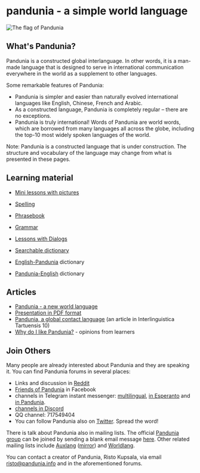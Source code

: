 pandunia - a simple world language
==================================

![](http://www.pandunia.info/bandera/bandera.png "The flag of Pandunia")

## What's Pandunia?

Pandunia is a constructed global interlanguage. In other words, it is a man-made language that is designed to serve in international communication everywhere in the world as a supplement to other languages.

Some remarkable features of Pandunia:

- Pandunia is simpler and easier than naturally evolved international languages like English, Chinese, French and Arabic.
- As a constructed language, Pandunia is completely regular – there are no exceptions.
- Pandunia is truly international! Words of Pandunia are world words, which are borrowed from many languages all across the globe, including the top-10 most widely spoken languages of the world.


Note: Pandunia is a constructed language that is under construction. The structure and vocabulary of the language may change from what is presented in these pages.


## Learning material

- [Mini lessons with pictures](http://www.pandunia.info/pandunia/mini_darse.html)
- [Spelling](abc.md)
- [Phrasebook](fraze.md)
- [Grammar](kanun.md)
- [Lessons with Dialogs](darse.md)

- [Searchable dictionary](tiddly.html)
- [English-Pandunia](english-pandunia.md) dictionary
- [Pandunia-English](pandunia-english.md) dictionary

## Articles

- [Pandunia - a new world language](dunia_baxe.md)
- [Presentation in PDF format](Pandunia-presentation.pdf)
- [Pandunia, a global contact language](http://www.pandunia.info/makala/Pandunia_in_Interlinguistica_Tartuensis_10.pdf) (an article in Interlinguistica Tartuensis 10)
- [Why do I like Pandunia?](http://www.pandunia.info/makala/Why_do_I_like_Pandunia.pdf) - opinions from learners

## Join Others

Many people are already interested about Pandunia and they are speaking it. You can find Pandunia forums in several places:

- Links and discussion in [Reddit](https://www.reddit.com/r/pandunia/)
- [Friends of Pandunia](http://www.facebook.com/groups/pandunia) in Facebook
- channels in Telegram instant messenger: [multilingual](https://t.me/joinchat/AAAAAEPVsifmS6xRLAlxVA), [in Esperanto](https://telegram.me/joinchat/APGe_EEjdrXFNPU02vKWSg) and [in Pandunia](https://t.me/joinchat/AAAAAENlKqzlMtGkrmf5rg).
- [channels in Discord](https://discord.gg/uk36mn8)
- QQ channel: 717549404
- You can follow Pandunia also on [Twitter](https://twitter.com/pandunia_). Spread the word!


There is talk about Pandunia also in mailing lists. The official [Pandunia group](https://groups.yahoo.com/neo/groups/pandunia/info) can be joined by sending a blank email message [here](mailto:pandunia-subscribe@yahoogroups.com). Other related mailing lists include [Auxlang](https://listserv.brown.edu/archives/auxlang.html) ([mirror](https://groups.yahoo.com/neo/groups/Auxlang/conversations/messages)) and [Worldlang](https://groups.yahoo.com/neo/groups/Worldlanglist/conversations/messages).


You can contact a creator of Pandunia, Risto Kupsala, via email [risto@pandunia.info](mailto:risto@pandunia.info) and in the aforementioned forums.

